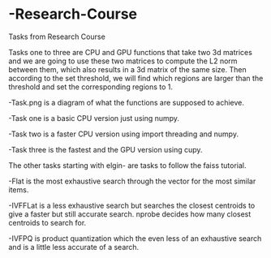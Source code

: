 # -Research-Course
Tasks from Research Course

Tasks one to three are CPU and GPU functions that take two 3d matrices and we are going to use these two matrices to compute the L2 norm between them, which also results in a 3d matrix of the same size. Then according to the set threshold, we will find which regions are larger than the threshold and set the corresponding regions to 1.

-Task.png is a diagram of what the functions are supposed to achieve.

-Task one is a basic CPU version just using numpy.

-Task two is a faster CPU version using import threading and numpy.

-Task three is the fastest and the GPU version using cupy.

The other tasks starting with elgin- are tasks to follow the faiss tutorial.

-Flat is the most exhaustive search through the vector for the most similar items.

-IVFFLat is a less exhaustive search but searches the closest centroids to give a faster but still accurate search. nprobe decides     how many closest centroids to search for.

-IVFPQ is product quantization which the even less of an exhaustive search and is a little less accurate of a search. 
